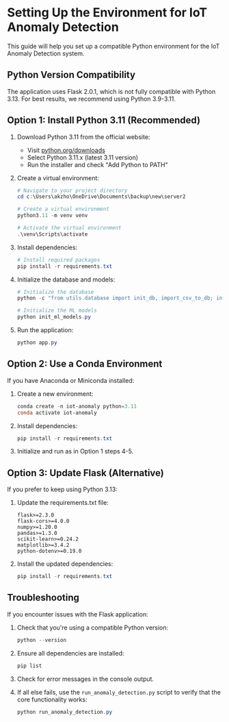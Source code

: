 # Setting Up the Environment for IoT Anomaly Detection

This guide will help you set up a compatible Python environment for the IoT Anomaly Detection system.

## Python Version Compatibility

The application uses Flask 2.0.1, which is not fully compatible with Python 3.13. For best results, we recommend using Python 3.9-3.11.

## Option 1: Install Python 3.11 (Recommended)

1. Download Python 3.11 from the official website:
   - Visit [python.org/downloads](https://www.python.org/downloads/)
   - Select Python 3.11.x (latest 3.11 version)
   - Run the installer and check "Add Python to PATH"

2. Create a virtual environment:
   ```powershell
   # Navigate to your project directory
   cd c:\Users\akzho\OneDrive\Documents\backup\new\server2
   
   # Create a virtual environment
   python3.11 -m venv venv
   
   # Activate the virtual environment
   .\venv\Scripts\activate
   ```

3. Install dependencies:
   ```powershell
   # Install required packages
   pip install -r requirements.txt
   ```

4. Initialize the database and models:
   ```powershell
   # Initialize the database
   python -c "from utils.database import init_db, import_csv_to_db; init_db(); import_csv_to_db()"
   
   # Initialize the ML models
   python init_ml_models.py
   ```

5. Run the application:
   ```powershell
   python app.py
   ```

## Option 2: Use a Conda Environment

If you have Anaconda or Miniconda installed:

1. Create a new environment:
   ```powershell
   conda create -n iot-anomaly python=3.11
   conda activate iot-anomaly
   ```

2. Install dependencies:
   ```powershell
   pip install -r requirements.txt
   ```

3. Initialize and run as in Option 1 steps 4-5.

## Option 3: Update Flask (Alternative)

If you prefer to keep using Python 3.13:

1. Update the requirements.txt file:
   ```
   flask>=2.3.0
   flask-cors>=4.0.0
   numpy>=1.20.0
   pandas>=1.3.0
   scikit-learn>=0.24.2
   matplotlib>=3.4.2
   python-dotenv>=0.19.0
   ```

2. Install the updated dependencies:
   ```powershell
   pip install -r requirements.txt
   ```

## Troubleshooting

If you encounter issues with the Flask application:

1. Check that you're using a compatible Python version:
   ```powershell
   python --version
   ```

2. Ensure all dependencies are installed:
   ```powershell
   pip list
   ```

3. Check for error messages in the console output.

4. If all else fails, use the `run_anomaly_detection.py` script to verify that the core functionality works:
   ```powershell
   python run_anomaly_detection.py
   ```
